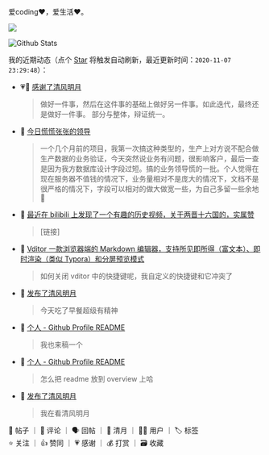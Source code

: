 爱coding❤️，爱生活❤️。

<a title="Hits" target="_blank" href="https://github.com/xhaoxiong/88250"><img src="https://hits.b3log.org/xhaoxiong/88250.svg"></a>

![Github Stats](https://github-readme-stats.vercel.app/api?username=xhaoxiong&show_icons=true)

<!--events start -->

我的近期动态（点个 [Star](https://github.com/xhaoxiong/xhaoxiong) 将触发自动刷新，最近更新时间：`2020-11-07 23:29:48`）：

* 💗🌙 [感谢了清风明月](https://ld246.com/member/88250/breezemoons/1604507646516)

  > 做好一件事，然后在这件事的基础上做好另一件事。如此迭代，最终还是做好一件事。 部分与整体，辩证统一。
* 📝 [今日慌慌张张的领导](https://ld246.com/article/1604117903910)

  > 一个几个月前的项目，我第一次搞这种类型的，生产上对方说不配合做生产数据的业务验证，今天突然说业务有问题，很影响客户，最后一查是因为我方数据库设计字段过短。搞的业务领导慌的一批。个人觉得在现在服务器不值钱的情况下，业务量相对不是庞大的情况下，文档不是很严格的情况下，字段可以相对的做大做宽一些，为自己多留一些余地 😤
* 📝 [最近在 bilibili 上发现了一个有趣的历史视频，关于两晋十六国的，实属赞](https://ld246.com/article/1596450777603)

  > [链接]
* 💬 [Vditor 一款浏览器端的 Markdown 编辑器，支持所见即所得（富文本）、即时渲染（类似 Typora）和分屏预览模式](https://ld246.com/article/1549638745630/comment/1595512471181#comments)

  > 如何关闭 vditor 中的快捷键呢，我自定义的快捷键和它冲突了
* 🌙 [发布了清风明月](https://ld246.com/member/xhaoxiong/breezemoons/1595296106579)

  > 今天吃了早餐超级有精神
* 💬 [个人 - Github Profile README](https://ld246.com/article/1595075885588/comment/1595295912025#comments)

  > 我也来稿一个
* 💬 [个人 - Github Profile README](https://ld246.com/article/1595075885588/comment/1595293139147#comments)

  > 怎么把 readme 放到 overview 上哈
* 🌙 [发布了清风明月](https://ld246.com/member/xhaoxiong/breezemoons/1595292953511)

  > 我在看清风明月

📝 帖子 ｜ 💬 评论 ｜ 🗣 回帖 ｜ 🌙 清月 ｜ 👨‍💻 用户 ｜ 🏷️ 标签  
⭐️ 关注 ｜ 👍 赞同 ｜ 💗 感谢 ｜ 💰 打赏 ｜ 🗃 收藏

<!--events end -->
